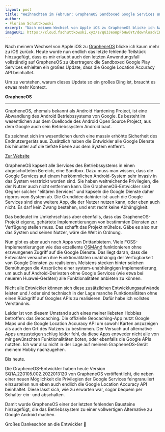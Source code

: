 ```yaml
---
layout: post
title: "Weihnachten im Februar: GrapheneOS Sandboxed Google Services unterstützen Google Location Accuracy API"
author:
- Florian Schuttkowski
excerpt: "Nach meinem Wechsel von Apple iOS zu GrapheneOS blicke ich kaum mehr zu iOS zurück. Heute wurde nun endlich das letzte fehlende Teilstück hinzugefügt, dass es mir erlaubt auch den letzten Anwendungsfall vollständig auf GrapheneOS zu übertragen: die Sandboxed Google Play Services erhielten ein großes Update, dass die Google Location Accuracy API beinhaltet."
imageURL: https://cloud.fschuttkowski.xyz/s/q83JeonpFbHw6Yt/download/Imagepipe_2.jpg
---
```


Nach meinem Wechsel von Apple iOS zu [GrapheneOS](https://grapheneos.org) blicke ich kaum mehr zu iOS zurück. Heute wurde nun endlich das letzte fehlende Teilstück hinzugefügt, dass es mir erlaubt auch den letzten Anwendungsfall vollständig auf GrapheneOS zu übertragen: die Sandboxed Google Play Services erhielten ein großes Update, dass die Google Location Accuracy API beinhaltet.

Um zu verstehen, warum dieses Update so ein großes Ding ist, braucht es etwas mehr Kontext.

<div class="floating-infobox">
    <strong>GrapheneOS</strong>
    <hr>
    <p>
        GrapheneOS, ehemals bekannt als Android Hardening Project, ist eine Abwandlung des Android Betriebssystems von Google. Es besteht im wesentlichen aus dem Quellcode des Android Open Source Project, aus dem Google auch sein Betriebssystem Android baut.
    </p>
    <p>
        Es zeichnet sich im wesentlichen durch eine massiv erhöhte Sicherheit des Endnutzergeräts aus. Zusätzlich haben die Entwickler alle Google Dienste bis hinunter auf die tiefste Ebene aus dem System entfernt.
    </p>
    <a href="https://grapheneos.org">Zur Website</a>
</div>

GrapheneOS kapselt alle Services des Betriebssystems in einen abgeschotteten Bereich, eine Sandbox. Dazu muss man wissen, dass die Google Services auf einem herkömmlichen Android-System sehr invasiv in das System verstrickt worden sind. Sie haben weitreichende Privilegien, die der Nutzer auch nicht entfernen kann. Die GrapheneOS-Entwickler sind Gegner solcher "elitären Services" und kapseln die Google Dienste daher rigoros vom System ab. Die Grundidee dahinter ist: auch die Google Services sind eine weitere App, die der Nutzer nutzen kann, oder eben auch nicht. Es darf kein Zwang bestehen, und erst recht keine Abhängigkeit. 

Das bedeutet im Umkehrschluss aber ebenfalls, dass das GrapheneOS-Projekt eigene, gehärtete Implementierungen von bestimmten Diensten zur Verfügung stellen muss. Das schafft das Projekt mühelos. Gäbe es also nur das System und seinen Nutzer, wäre die Welt in Ordnung.

Nun gibt es aber auch noch Apps von Drittanbietern. Viele FOSS-Implementierungen wie das exzellente [OSMAnd](https://osmand.net) funktionieren ohne erzwungenen Zugriff auf die Google Dienste. Das liegt daran, dass die Entwickler versuchen ihre Funktionalitäten unabhängig der Verfügbarkeit von Google Diensten zu realisieren. Meistens stecken hinter solchen Bemühungen die Ansprüche einer system-unabhängigen Implementierung, um auch auf Android-Derivaten ohne Google Services (wie etwa bei neueren Huawei-Geräten) alle Funktionalitäten anbieten zu können.

Nicht alle Entwickler können sich diese zusätzlichen Entwicklungsaufwände leisten und / oder sind technisch in der Lage manche Funktionalitäten ohne einen Rückgriff auf Googles APIs zu realisieren. Dafür habe ich vollstes Verständnis.

Leider ist von diesem Umstand auch eines meiner liebsten Hobbies betroffen: das Geocaching. Die offizielle Geocaching-App nutzt Google Maps und die Google Location Accuracy API um sowohl Karten anzuzeigen als auch den Ort des Nutzers zu bestimmen. Der Versuch auf alternative Apps umzusteigen schlug leider fehl, da diese Apps entweder nicht alle von mir gewünschten Funktionalitäten boten, oder ebenfalls die Google APIs nutzten. Ich war also nicht in der Lage auf meinem GrapheneOS-Gerät meinem Hobby nachzugehen.

Bis heute.

Die GrapheneOS-Entwickler haben heute Version SQ1A.220105.002.2022013120 von GrapheneOS veröffentlicht, die neben einer neuen Möglichkeit die Privilegien der Google Services feingranuliert einzustellen nun eben auch endlich die Google Location Accuracy API beinhaltet. Diese lässt sich, wie zu erwarten war, sogar bequem per Schalter ein- und abschalten.

Damit wurde GrapheneOS einer der letzten fehlenden Bausteine hinzugefügt, die das Betriebssystem zu einer vollwertigen Alternative zu Google Android machen.

Großes Dankeschön an die Entwickler 🍻